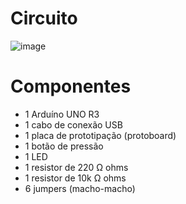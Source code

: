 # Circuito
![image](https://github.com/joanaleoni/arduino-exercicios/assets/77423877/bc0b2608-5bd6-43fd-9797-4a6c94e21c67)

# Componentes
- 1 Arduíno UNO R3
- 1 cabo de conexão USB
- 1 placa de prototipação (protoboard)
- 1 botão de pressão
- 1 LED
- 1 resistor de 220 Ω ohms
- 1 resistor de 10k Ω ohms
- 6 jumpers (macho-macho)
